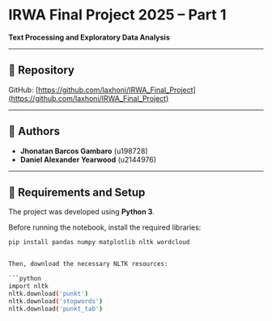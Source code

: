 # IRWA Final Project 2025 – Part 1  
**Text Processing and Exploratory Data Analysis**

---

## 📁 Repository
GitHub: [https://github.com/laxhoni/IRWA_Final_Project](https://github.com/laxhoni/IRWA_Final_Project)  

---

## 👥 Authors
- **Jhonatan Barcos Gambaro** (u198728)  
- **Daniel Alexander Yearwood** (u2144976)

---

## 🧰 Requirements and Setup

The project was developed using **Python 3**.

Before running the notebook, install the required libraries:

```bash
pip install pandas numpy matplotlib nltk wordcloud


Then, download the necessary NLTK resources:

```python
import nltk
nltk.download('punkt')
nltk.download('stopwords')
nltk.download('punkt_tab')